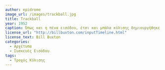 ```yaml
---
author: epidrome
image_url: /images/trackball.jpg
title: Trackball 
year: 1952
caption: Όπως και η πένα εισόδου, έτσι και μπάλα κύλισης δημιουργήθηκε αρχικά για να διευκολύνει τον εντοπισμό σημείων πάνω σε μια οθόνη ραντάρ που οπτικοποιεί πλοία. Η μπάλα κύλισης παράμεινε πάντα σε χρήση για ορισμένες εφαρμογές και έδωσε την έμπνευση για την πιο σημαντική βελτίωση στην χρήση του ποντικιού όπου οι τροχοί του αντικαταστάθηκαν από μια μικρή μπάλα.
license_url: "http://billbuxton.com/inputTimeline.html" 
license_text: Bill Buxton 
categories:
  - Αρχέτυπα
  - Συσκευές Εισόδου 
tags:
  - Τροχός Κύλισης 
---
```

